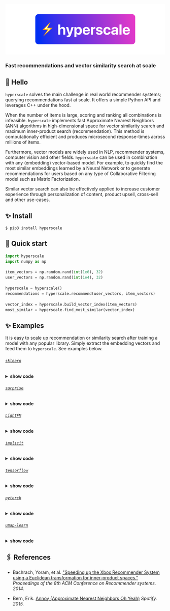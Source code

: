 ![](hyperscale.png)

### Fast recommendations and vector similarity search at scale

## 👋 Hello

`hyperscale` solves the main challenge in real world recommender systems; querying recommendations fast at scale. It offers a simple Python API and leverages C++ under the hood.

When the number of items is large, scoring and ranking all combinations is infeasible. `hyperscale` implements fast Approximate Nearest Neighbors (ANN) algorithms in high-dimensional space for vector similarity search and maximum inner-product search (recommendation). This method is computationally efficient and produces microsecond response-times across millions of items.

Furthermore, vector models are widely used in NLP, recommender systems, computer vision and other fields. `hyperscale` can be used in combination with any (embedding) vector-based model. For example, to quickly find the most similar embeddings learned by a Neural Network or to generate recommendations for users based on any type of Collaborative Filtering model such as Matrix Factorization.

Similar vector search can also be effectively applied to increase customer experience through personalization of content, product upsell, cross-sell and other use-cases.

## ✨ Install

```console
$ pip3 install hyperscale
```

## 🚀 Quick start

```python
import hyperscale
import numpy as np

item_vectors = np.random.rand(int(1e6), 32)
user_vectors = np.random.rand(int(1e4), 32)

hyperscale = hyperscale()
recommendations = hyperscale.recommend(user_vectors, item_vectors)

vector_index = hyperscale.build_vector_index(item_vectors)
most_similar = hyperscale.find_most_similar(vector_index)
```

## ✨ Examples

It is easy to scale up recommendation or similarity search after training a model with any popular library. Simply extract the embedding vectors and feed them to `hyperscale`. See examples below.

###### [`sklearn`](https://github.com/scikit-learn/scikit-learn)
<details><summary><b>show code</b></summary>

```python
import hyperscale
import numpy as np

item_vectors = np.random.rand(int(1e6), 32)
user_vectors = np.random.rand(int(1e4), 32)

hyperscale = hyperscale()
recommendations = hyperscale.recommend(user_vectors, vectors)
```

</details>

###### [`surprise`](https://github.com/NicolasHug/Surprise)
<details><summary><b>show code</b></summary>
xxx
</details>

###### [`LightFM`](https://github.com/lyst/lightfm)
<details><summary><b>show code</b></summary>
xxx
</details>

###### [`implicit`](https://github.com/benfred/implicit)
<details><summary><b>show code</b></summary>
xxx
</details>

###### [`tensorflow`](https://github.com/tensorflow/tensorflow)
<details><summary><b>show code<br> </b></summary>
xxx
</details>

###### [`pytorch`](https://github.com/pytorch/pytorch)
<details><summary><b>show code</b></summary>
xxx
</details>

###### [`umap-learn`](https://github.com/lmcinnes/umap)
<details><summary><b>show code<br> </b></summary>
xxx
</details>

## 🖇️ References

* Bachrach, Yoram, et al. ["Speeding up the Xbox Recommender System using a Euclidean transformation for inner-product spaces."](https://www.microsoft.com/en-us/research/wp-content/uploads/2016/02/XboxInnerProduct.pdf) *Proceedings of the 8th ACM Conference on Recommender systems. 2014.*

* Bern, Erik. [Annoy (Approximate Nearest Neighbors Oh Yeah)](https://github.com/spotify/annoy) *Spotify. 2015.*
